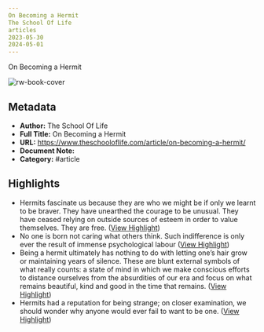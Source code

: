 ```yaml
---
On Becoming a Hermit
The School Of Life
articles
2023-05-30
2024-05-01
---
```

On Becoming a Hermit

![rw-book-cover](https://assets.theschooloflife.com/wp-content/uploads/2023/05/30101558/889px-Een_kluizenaar_Rijksmuseum_SK-C-128.jpeg)

## Metadata
- **Author:** The School Of Life
- **Full Title:** On Becoming a Hermit
- **URL:** https://www.theschooloflife.com/article/on-becoming-a-hermit/
- **Document Note:** 
- **Category:** #article

## Highlights
- Hermits fascinate us because they are who we might be if only we learnt to be braver. They have unearthed the courage to be unusual. They have ceased relying on outside sources of esteem in order to value themselves. They are free. ([View Highlight](https://read.readwise.io/read/01h28nqshg2twhr6s549kt1p40))
- No one is born not caring what others think. Such indifference is only ever the result of immense psychological labour ([View Highlight](https://read.readwise.io/read/01h28p1xb2y8xyh92pjwk7gfsp))
- Being a hermit ultimately has nothing to do with letting one’s hair grow or maintaining years of silence. These are blunt external symbols of what really counts: a state of mind in which we make conscious efforts to distance ourselves from the absurdities of our era and focus on what remains beautiful, kind and good in the time that remains. ([View Highlight](https://read.readwise.io/read/01h28p2ntvd117axw181n46ezh))
- Hermits had a reputation for being strange; on closer examination, we should wonder why anyone would ever fail to want to be one. ([View Highlight](https://read.readwise.io/read/01h28p313fenaxvv98j1hkme6z))
